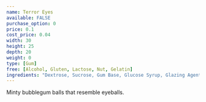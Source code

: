 ```yaml
---
name: Terror Eyes
available: FALSE
purchase_option: 0
price: 0.1
cost_price: 0.04
width: 30
height: 25
depth: 20
weight: 0
type: [Gum]
free: [Alcohol, Gluten, Lactose, Nut, Gelatin]
ingredients: "Dextrose, Sucrose, Gum Base, Glucose Syrup, Glazing Agents, Carnauba Wax, Shellac Antioxidant: E321. Colours: E120, E171"
---
```

Minty bubblegum balls that resemble eyeballs.